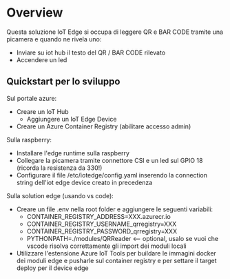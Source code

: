 # Overview

Questa soluzione IoT Edge si occupa di leggere QR e BAR CODE tramite una picamera e quando ne rivela uno:

* Inviare su iot hub il testo del QR / BAR CODE rilevato
* Accendere un led

## Quickstart per lo sviluppo

Sul portale azure:

* Creare un IoT Hub
  * Aggiungere un IoT Edge Device
* Creare un Azure Container Registry (abilitare accesso admin)

Sulla raspberry:

* Installare l'edge runtime sulla raspberry
* Collegare la picamera tramite connettore CSI e un led sul GPIO 18 (ricorda la resistenza da 330!)
* Configurare il file /etc/iotedge/config.yaml inserendo la connection string dell'iot edge device creato in precedenza

Sulla solution edge (usando vs code):

* Creare un file .env nella root folder e aggiungere le seguenti variabili:
  * CONTAINER_REGISTRY_ADDRESS=XXX.azurecr.io
  * CONTAINER_REGISTRY_USERNAME_qrregistry=XXX
  * CONTAINER_REGISTRY_PASSWORD_qrregistry=XXX
  * PYTHONPATH=./modules/QRReader <-- optional, usalo se vuoi che vscode risolva correttamente gli import dei moduli locali
* Utilizzare l'estensione Azure IoT Tools per buildare le immagini docker dei moduli edge e pusharle sul container registry e per settare il target deploy per il device edge
